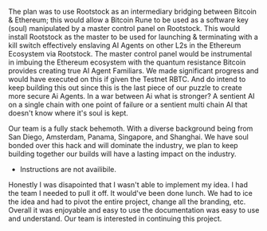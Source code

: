 The plan was to use Rootstock as an intermediary bridging between Bitcoin & Ethereum; this would allow a Bitcoin Rune to be used as a software key (soul) manipulated by a master control panel on Rootstock. This would install Rootstock as the master to be used for launching & terminating with a kill switch effectively enslaving AI Agents on other L2s in the Ethereum Ecosystem via Rootstock. The master control panel would be instrumental in imbuing the Ethereum ecosystem with the quantum resistance Bitcoin provides creating true AI Agent Familiars. We made significant progress and would have executed on this if given the Testnet RBTC. And do intend to keep building this out since this is the last piece of our puzzle to create more secure Ai Agents. In a war between Ai what is stronger? A sentient AI on a single chain with one point of failure or a sentient multi chain AI that doesn't know where it's soul is kept.

Our team is a fully stack behemoth. With a diverse background being from San Diego, Amsterdam, Panama, Singapore, and Shanghai. We have soul bonded over this hack and will dominate the industry, we plan to keep building together our builds will have a lasting impact on the industry. 

- Instructions are not availibile. 

Honestly I was disapointed that I wasn't able to implement my idea. I had the team I needed to pull it off. It would've been done lunch. We had to ice the idea and had to pivot the entire project, change all the branding, etc. Overall it was enjoyable and easy to use the documentation was easy to use and understand. Our team is interested in continuing this project.
